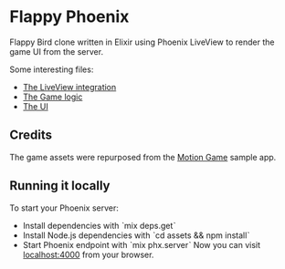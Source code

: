 # Flappy Phoenix
Flappy Bird clone written in Elixir using Phoenix LiveView to render the game UI from the server.

Some interesting files:

* [The LiveView integration](https://github.com/Supermimine/FlappyBird/blob/main/code/flappy_tristan/lib/flappy_bird_web/live/game_live.ex)
* [The Game logic](https://github.com/Supermimine/FlappyBird/blob/main/code/flappy_tristan/lib/flappy_bird/game.ex)
* [The UI](https://github.com/Supermimine/FlappyBird/blob/main/code/flappy_tristan/lib/flappy_bird_web/templates/game/index.html.heex)

## Credits
The game assets were repurposed from the [Motion Game](https://github.com/HipByte/motion-game) sample app.

## Running it locally
To start your Phoenix server:

* Install dependencies with ˋmix deps.getˋ
* Install Node.js dependencies with ˋcd assets && npm installˋ
* Start Phoenix endpoint with ˋmix phx.serverˋ
Now you can visit [localhost:4000](http://localhost:4000/) from your browser.